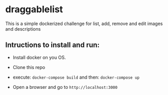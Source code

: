 # draggablelist

This is a simple dockerized challenge for list, add, remove and edit images and descriptions

## Intructions to install and run:
- Install docker on you OS.
- Clone this repo
- execute:
`docker-compose build`
and then:
`docker-compose up`

- Open a browser and go to `http://localhost:3000`
